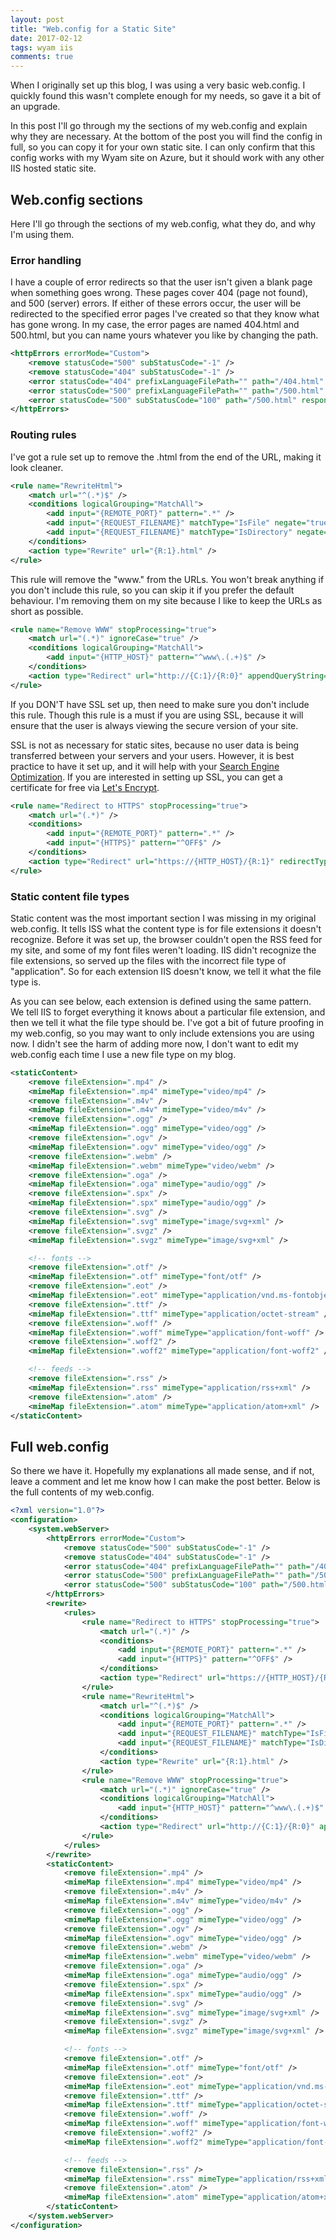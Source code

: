 ```yaml
---
layout: post
title: "Web.config for a Static Site"
date: 2017-02-12
tags: wyam iis
comments: true
---
```


When I originally set up this blog, I was using a very basic web.config.
I quickly found this wasn't complete enough for my needs, so gave it a bit of an upgrade.

In this post I'll go through my the sections of my web.config and explain why they are necessary.
At the bottom of the post you will find the config in full, so you can copy it for your own static site.
I can only confirm that this config works with my Wyam site on Azure, but it should work with any other IIS hosted static site.

## Web.config sections

Here I'll go through the sections of my web.config, what they do, and why I'm using them.

### Error handling

I have a couple of error redirects so that the user isn't given a blank page when something goes wrong.
These pages cover 404 (page not found), and 500 (server) errors.
If either of these errors occur, the user will be redirected to the specified error pages I've created so that they know what has gone wrong.
In my case, the error pages are named 404.html and 500.html, but you can name yours whatever you like by changing the path.

```xml
<httpErrors errorMode="Custom">
    <remove statusCode="500" subStatusCode="-1" />
    <remove statusCode="404" subStatusCode="-1" />
    <error statusCode="404" prefixLanguageFilePath="" path="/404.html" responseMode="ExecuteURL" />
    <error statusCode="500" prefixLanguageFilePath="" path="/500.html" responseMode="ExecuteURL" />
    <error statusCode="500" subStatusCode="100" path="/500.html" responseMode="ExecuteURL" />
</httpErrors>
```

### Routing rules

I've got a rule set up to remove the .html from the end of the URL, making it look cleaner.

```xml
<rule name="RewriteHtml">
    <match url="^(.*)$" />
    <conditions logicalGrouping="MatchAll">
        <add input="{REMOTE_PORT}" pattern=".*" />
        <add input="{REQUEST_FILENAME}" matchType="IsFile" negate="true" />
        <add input="{REQUEST_FILENAME}" matchType="IsDirectory" negate="true" />
    </conditions>
    <action type="Rewrite" url="{R:1}.html" />
</rule>
```

This rule will remove the "www." from the URLs.
You won't break anything if you don't include this rule, so you can skip it if you prefer the default behaviour. 
I'm removing them on my site because I like to keep the URLs as short as possible.

```xml
<rule name="Remove WWW" stopProcessing="true">
    <match url="(.*)" ignoreCase="true" />
    <conditions logicalGrouping="MatchAll">
        <add input="{HTTP_HOST}" pattern="^www\.(.+)$" />
    </conditions>
    <action type="Redirect" url="http://{C:1}/{R:0}" appendQueryString="true" redirectType="Permanent" />
</rule>
```

If you DON'T have SSL set up, then need to make sure you don't include this rule.
Though this rule is a must if you are using SSL, because it will ensure that the user is always viewing the secure version of your site.

SSL is not as necessary for static sites, because no user data is being transferred between your servers and your users. 
However, it is best practice to have it set up, and it will help with your [Search Engine Optimization](https://en.wikipedia.org/wiki/Search_engine_optimization).
If you are interested in setting up SSL, you can get a certificate for free via [Let's Encrypt](https://letsencrypt.org/).

```xml
<rule name="Redirect to HTTPS" stopProcessing="true">
    <match url="(.*)" />
    <conditions>
        <add input="{REMOTE_PORT}" pattern=".*" />
        <add input="{HTTPS}" pattern="^OFF$" />
    </conditions>
    <action type="Redirect" url="https://{HTTP_HOST}/{R:1}" redirectType="Permanent" />
</rule>
```

### Static content file types

Static content was the most important section I was missing in my original web.config.
It tells ISS what the content type is for file extensions it doesn't recognize.
Before it was set up, the browser couldn't open the RSS feed for my site, and some of my font files weren't loading.
IIS didn't recognize the file extensions, so served up the files with the incorrect file type of "application".
So for each extension IIS doesn't know, we tell it what the file type is.

As you can see below, each extension is defined using the same pattern.
We tell IIS to forget everything it knows about a particular file extension, and then we tell it what the file type should be.
I've got a bit of future proofing in my web.config, so you may want to only include extensions you are using now.
I didn't see the harm of adding more now, I don't want to edit my web.config each time I use a new file type on my blog.

```xml
<staticContent>
    <remove fileExtension=".mp4" />
    <mimeMap fileExtension=".mp4" mimeType="video/mp4" />
    <remove fileExtension=".m4v" />
    <mimeMap fileExtension=".m4v" mimeType="video/m4v" />
    <remove fileExtension=".ogg" />
    <mimeMap fileExtension=".ogg" mimeType="video/ogg" />
    <remove fileExtension=".ogv" />
    <mimeMap fileExtension=".ogv" mimeType="video/ogg" />
    <remove fileExtension=".webm" />
    <mimeMap fileExtension=".webm" mimeType="video/webm" />
    <remove fileExtension=".oga" />
    <mimeMap fileExtension=".oga" mimeType="audio/ogg" />
    <remove fileExtension=".spx" />
    <mimeMap fileExtension=".spx" mimeType="audio/ogg" />
    <remove fileExtension=".svg" />
    <mimeMap fileExtension=".svg" mimeType="image/svg+xml" />
    <remove fileExtension=".svgz" />
    <mimeMap fileExtension=".svgz" mimeType="image/svg+xml" />

    <!-- fonts -->
    <remove fileExtension=".otf" />
    <mimeMap fileExtension=".otf" mimeType="font/otf" />
    <remove fileExtension=".eot" />
    <mimeMap fileExtension=".eot" mimeType="application/vnd.ms-fontobject" />
    <remove fileExtension=".ttf" />
    <mimeMap fileExtension=".ttf" mimeType="application/octet-stream" />
    <remove fileExtension=".woff" />
    <mimeMap fileExtension=".woff" mimeType="application/font-woff" />
    <remove fileExtension=".woff2" />
    <mimeMap fileExtension=".woff2" mimeType="application/font-woff2" />

    <!-- feeds -->
    <remove fileExtension=".rss" />
    <mimeMap fileExtension=".rss" mimeType="application/rss+xml" />
    <remove fileExtension=".atom" />
    <mimeMap fileExtension=".atom" mimeType="application/atom+xml" />
</staticContent>
```

## Full web.config

So there we have it. Hopefully my explanations all made sense, and if not, leave a comment and let me know how I can make the post better.
Below is the full contents of my web.config.

```xml
<?xml version="1.0"?>
<configuration>
    <system.webServer>
        <httpErrors errorMode="Custom">
            <remove statusCode="500" subStatusCode="-1" />
            <remove statusCode="404" subStatusCode="-1" />
            <error statusCode="404" prefixLanguageFilePath="" path="/404.html" responseMode="ExecuteURL" />
            <error statusCode="500" prefixLanguageFilePath="" path="/500.html" responseMode="ExecuteURL" />
            <error statusCode="500" subStatusCode="100" path="/500.html" responseMode="ExecuteURL" />
        </httpErrors>
        <rewrite>
            <rules>
                <rule name="Redirect to HTTPS" stopProcessing="true">
                    <match url="(.*)" />
                    <conditions>
                        <add input="{REMOTE_PORT}" pattern=".*" />
                        <add input="{HTTPS}" pattern="^OFF$" />
                    </conditions>
                    <action type="Redirect" url="https://{HTTP_HOST}/{R:1}" redirectType="Permanent" />
                </rule>
                <rule name="RewriteHtml">
                    <match url="^(.*)$" />
                    <conditions logicalGrouping="MatchAll">
                        <add input="{REMOTE_PORT}" pattern=".*" />
                        <add input="{REQUEST_FILENAME}" matchType="IsFile" negate="true" />
                        <add input="{REQUEST_FILENAME}" matchType="IsDirectory" negate="true" />
                    </conditions>
                    <action type="Rewrite" url="{R:1}.html" />
                </rule>
                <rule name="Remove WWW" stopProcessing="true">
                    <match url="(.*)" ignoreCase="true" />
                    <conditions logicalGrouping="MatchAll">
                        <add input="{HTTP_HOST}" pattern="^www\.(.+)$" />
                    </conditions>
                    <action type="Redirect" url="http://{C:1}/{R:0}" appendQueryString="true" redirectType="Permanent" />
                </rule>
            </rules>
        </rewrite>
        <staticContent>
            <remove fileExtension=".mp4" />
            <mimeMap fileExtension=".mp4" mimeType="video/mp4" />
            <remove fileExtension=".m4v" />
            <mimeMap fileExtension=".m4v" mimeType="video/m4v" />
            <remove fileExtension=".ogg" />
            <mimeMap fileExtension=".ogg" mimeType="video/ogg" />
            <remove fileExtension=".ogv" />
            <mimeMap fileExtension=".ogv" mimeType="video/ogg" />
            <remove fileExtension=".webm" />
            <mimeMap fileExtension=".webm" mimeType="video/webm" />
            <remove fileExtension=".oga" />
            <mimeMap fileExtension=".oga" mimeType="audio/ogg" />
            <remove fileExtension=".spx" />
            <mimeMap fileExtension=".spx" mimeType="audio/ogg" />
            <remove fileExtension=".svg" />
            <mimeMap fileExtension=".svg" mimeType="image/svg+xml" />
            <remove fileExtension=".svgz" />
            <mimeMap fileExtension=".svgz" mimeType="image/svg+xml" />

            <!-- fonts -->
            <remove fileExtension=".otf" />
            <mimeMap fileExtension=".otf" mimeType="font/otf" />
            <remove fileExtension=".eot" />
            <mimeMap fileExtension=".eot" mimeType="application/vnd.ms-fontobject" />
            <remove fileExtension=".ttf" />
            <mimeMap fileExtension=".ttf" mimeType="application/octet-stream" />
            <remove fileExtension=".woff" />
            <mimeMap fileExtension=".woff" mimeType="application/font-woff" />
            <remove fileExtension=".woff2" />
            <mimeMap fileExtension=".woff2" mimeType="application/font-woff2" />

            <!-- feeds -->
            <remove fileExtension=".rss" />
            <mimeMap fileExtension=".rss" mimeType="application/rss+xml" />
            <remove fileExtension=".atom" />
            <mimeMap fileExtension=".atom" mimeType="application/atom+xml" />
        </staticContent>
    </system.webServer>
</configuration>
```